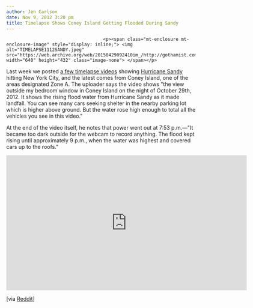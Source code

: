 ```yaml
---
author: Jen Carlson
date: Nov 9, 2012 3:20 pm
title: Timelapse Shows Coney Island Getting Flooded During Sandy
---
```


	
										<p><span class="mt-enclosure mt-enclosure-image" style="display: inline;"> <img alt="TIMELAPSE1112SANDY.jpeg" src="https://web.archive.org/web/20150429092410im_/http://gothamist.com/attachments/arts_jen/TIMELAPSE1112SANDY.jpeg" width="640" height="432" class="image-none"> </span></p>

<p>Last week we posted <a href="https://web.archive.org/web/20150429092410/http://gothamist.com/2012/10/31/5_awesome_timelapse_videos_of_hurri.php">a few timelapse videos</a> showing <a href="https://web.archive.org/web/20150429092410/http://gothamist.com/hurricanesandy">Hurricane Sandy</a> hitting New York City, and the latest comes from Coney Island, one of the areas designated Zone A. The uploader says the video shows &quot;the view outside my bedroom window in Coney Island on the night of October 29th, 2012. It shows the rising flood water from Hurricane Sandy as it made landfall. You can see many cars seeking shelter in the nearby parking lot which is higher above ground. But the water rose high enough to total all the vehicles you see in this video.&quot;</p>

<p>At the end of the video itself, he notes that power went out at 7:53 p.m.&#x2014;&quot;It became too dark outside for the webcam to record anything. The flood kept rising until approximately 9 p.m., when the water was highest and covered cars up to the roofs.&quot;</p>

<p><iframe width="640" height="360" src="https://web.archive.org/web/20150429092410if_/http://www.youtube-nocookie.com/embed/XvJvHqhPeBc" frameborder="0" allowfullscreen></iframe></p>

<p>[via <a href="https://web.archive.org/web/20150429092410/http://www.reddit.com/r/nyc/comments/12w31z/timelapse_of_the_flood_in_coney_island/">Reddit</a>]</p>					
										
									
				